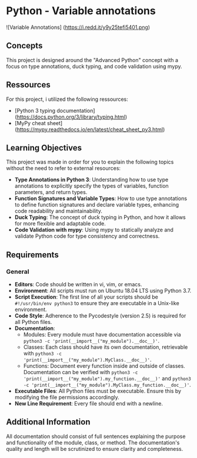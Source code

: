 # Python - Variable annotations

![Variable Annotations] (https://i.redd.it/y9y25tefi5401.png)

## Concepts

This project is designed around the "Advanced Python" concept with a focus on type annotations, duck typing, and code validation using mypy.

## Ressources

For this project, i utilized the following ressources:
- [Python 3 typing documentation] (https://docs.python.org/3/library/typing.html)
- [MyPy cheat sheet] (https://mypy.readthedocs.io/en/latest/cheat_sheet_py3.html)

## Learning Objectives

This project was made in order for you to explain the following topics without the need to refer to external resources:

- **Type Annotations in Python 3**: Understanding how to use type annotations to explicitly specify the types of variables, function parameters, and return types.
- **Function Signatures and Variable Types**: How to use type annotations to define function signatures and declare variable types, enhancing code readability and maintainability.
- **Duck Typing**: The concept of duck typing in Python, and how it allows for more flexible and adaptable code.
- **Code Validation with mypy**: Using mypy to statically analyze and validate Python code for type consistency and correctness.

## Requirements

### General

- **Editors**: Code should be written in vi, vim, or emacs.
- **Environment**: All scripts must run on Ubuntu 18.04 LTS using Python 3.7.
- **Script Execution**: The first line of all your scripts should be `#!/usr/bin/env python3` to ensure they are executable in a Unix-like environment.
- **Code Style**: Adherence to the Pycodestyle (version 2.5) is required for all Python files.
- **Documentation**:
  - Modules: Every module must have documentation accessible via `python3 -c 'print(__import__("my_module").__doc__)'`.
  - Classes: Each class should have its own documentation, retrievable with `python3 -c 'print(__import__("my_module").MyClass.__doc__)'`.
  - Functions: Document every function inside and outside of classes. Documentation can be verified with `python3 -c 'print(__import__("my_module").my_function.__doc__)'` and `python3 -c 'print(__import__("my_module").MyClass.my_function.__doc__)'`.
- **Executable Files**: All Python files must be executable. Ensure this by modifying the file permissions accordingly.
- **New Line Requirement**: Every file should end with a newline.

## Additional Information

All documentation should consist of full sentences explaining the purpose and functionality of the module, class, or method. The documentation's quality and length will be scrutinized to ensure clarity and completeness.
